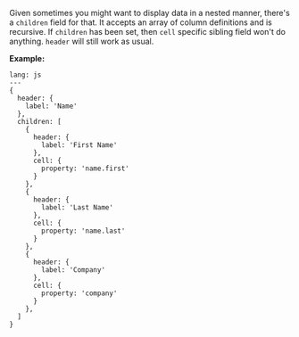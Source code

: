 Given sometimes you might want to display data in a nested manner, there's a `children` field for that. It accepts an array of column definitions and is recursive. If `children` has been set, then `cell` specific sibling field won't do anything. `header` will still work as usual.

**Example:**

```code
lang: js
---
{
  header: {
    label: 'Name'
  },
  children: [
    {
      header: {
        label: 'First Name'
      },
      cell: {
        property: 'name.first'
      }
    },
    {
      header: {
        label: 'Last Name'
      },
      cell: {
        property: 'name.last'
      }
    },
    {
      header: {
        label: 'Company'
      },
      cell: {
        property: 'company'
      }
    },
  ]
}
```
